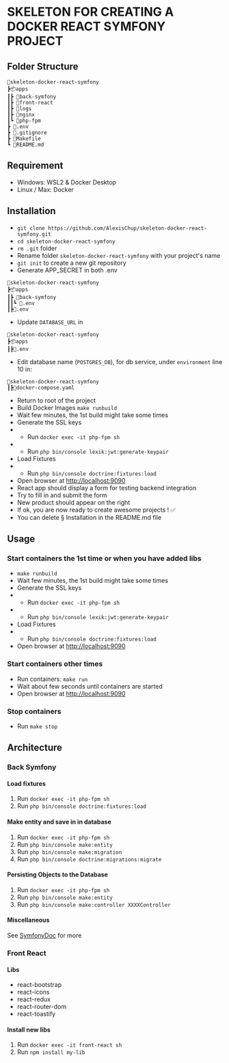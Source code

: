 # SKELETON FOR CREATING A DOCKER REACT SYMFONY PROJECT

## Folder Structure

```
📂skeleton-docker-react-symfony
┣📦apps
┃┣ 📂back-symfony
┃┣ 📂front-react
┃┣ 📂logs
┃┣ 📂nginx
┃┗ 📂php-fpm
┣ 📜.env
┣ 📜.gitignore
┣ 📜Makefile
┗ 📜README.md
```

## Requirement

- Windows: WSL2 & Docker Desktop
- Linux / Max: Docker

## Installation

- `git clone https://github.com/AlexisChup/skeleton-docker-react-symfony.git`
- `cd skeleton-docker-react-symfony`
- `rm .git` folder
- Rename folder `skeleton-docker-react-symfony` with your project's name
- `git init` to create a new git repository
- Generate APP_SECRET in both .env

```
📂skeleton-docker-react-symfony
┣📦apps
┃┣ 📂back-symfony
┃┃┗ 📜.env
┃┣📜.env
```

- Update `DATABASE_URL` in

```
📂skeleton-docker-react-symfony
┣📦apps
┃┣📜.env
```

- Edit database name (`POSTGRES_DB`), for db service, under `environment` line 10 in:

```
📂skeleton-docker-react-symfony
┃┣📜docker-compose.yaml
```

- Return to root of the project
- Build Docker Images `make runbuild`
- Wait few minutes, the 1st build might take some times
- Generate the SSL keys
- - Run `docker exec -it php-fpm sh`
- - Run `php bin/console lexik:jwt:generate-keypair`
- Load Fixtures
- - Run `php bin/console doctrine:fixtures:load`
- Open browser at [http://localhost:9090](http://localhost:9090)
- React app should display a form for testing backend integration
- Try to fill in and submit the form
- New product should appear on the right
- If ok, you are now ready to create awesome projects ! ✅
- You can delete § Installation in the README.md file

## Usage

### Start containers the 1st time or when you have added libs

- `make runbuild`
- Wait few minutes, the 1st build might take some times
- Generate the SSL keys
- - Run `docker exec -it php-fpm sh`
- - Run `php bin/console lexik:jwt:generate-keypair`
- Load Fixtures
- - Run `php bin/console doctrine:fixtures:load`
- Open browser at [http://localhost:9090](http://localhost:9090)

### Start containers other times

- Run containers: `make run`
- Wait about few seconds until containers are started
- Open browser at [http://localhost:9090](http://localhost:9090)

### Stop containers

- Run `make stop`

## Architecture

### Back Symfony

#### Load fixtures

1. Run `docker exec -it php-fpm sh`
2. Run `php bin/console doctrine:fixtures:load`

#### Make entity and save in in database

1. Run `docker exec -it php-fpm sh`
2. Run `php bin/console make:entity`
3. Run `php bin/console make:migration`
4. Run `php bin/console doctrine:migrations:migrate`

#### Persisting Objects to the Database

1. Run `docker exec -it php-fpm sh`
2. Run `php bin/console make:entity`
3. Run `php bin/console make:controller XXXXController`

#### Miscellaneous

See [SymfonyDoc](https://symfony.com/doc/current/doctrine.html) for more

### Front React

#### Libs

- react-bootstrap
- react-icons
- react-redux
- react-router-dom
- react-toastify

#### Install new libs

1. Run `docker exec -it front-react sh`
2. Run `npm install my-lib`
